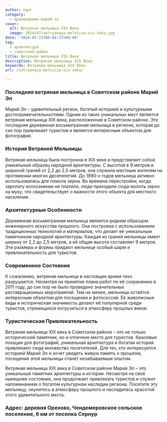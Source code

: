 ```yaml
---
author: egor
category:
  - краеведение-марий-эл
cover:
  alt: Ветряная мельница XIX Века
  image: 2024/07/vetryanaya-melnicza-xix-veka.jpg
date: "2024-07-21T09:06:37+00:00"
tag:
  - архитектура
  - советский-район
title: Ветряная мельница XIX Века
description: Ветряная мельница XIX Века
keywords: Ветряная мельница XIX Века
url: /vetryanaya-melnicza-xix-veka/

---
```

### Последняя ветряная мельница в Советском районе Марий Эл

Марий Эл – удивительный регион, богатый историей и культурными достопримечательностями. Одним из таких уникальных мест является ветряная мельница XIX века, расположенная в Советском районе. Это последняя деревянная восьмигранная мельница в регионе, которая до сих пор привлекает туристов и является интересным объектом для фотографий.

### История Ветряной Мельницы

Ветряная мельница была построена в XIX веке и представляет собой уникальный образец народной архитектуры. С высотой в 9 метров и шириной граней от 2,2 до 2,5 метров, она служила местным жителям на протяжении многих десятилетий. До 1990-х годов мельница активно использовалась для помола зерна. Во времена перестройки, когда зарплату колхозникам не платили, люди приходили сюда молоть зерно на муку, что свидетельствует о важности этого объекта для местного населения.

### Архитектурные Особенности

Деревянная восьмигранная мельница является редким образцом инженерного искусства прошлого. Она построена с использованием традиционных технологий и материалов, что делает её уникальным памятником народной архитектуры. Каждая из граней мельницы имеет ширину от 2,2 до 2,5 метров, а её общая высота составляет 9 метров. Эти размеры и формы придают мельнице особый шарм и привлекательность для туристов.

### Современное Состояние

К сожалению, ветряная мельница в настоящее время тихо разрушается. Несмотря на принятие плана работ по её сохранению в 2011 году, до сих пор не было проведено значительных реставрационных мероприятий. Тем не менее, мельница остаётся интересным объектом для посещения и фотосессий. Её живописные виды и историческая значимость делают её популярной среди туристов, стремящихся погрузиться в атмосферу прошлых веков.

### Туристическая Привлекательность

Ветряная мельница XIX века в Советском районе – это не только исторический памятник, но и отличное место для туристов. Красивые локации для фотографий, уникальная архитектура и богатая история привлекают сюда множество посетителей. Для тех, кто интересуется историей Марий Эл и хочет увидеть живую память о прошлом, посещение этой мельницы станет незабываемым опытом.

Ветряная мельница XIX века в Советском районе Марий Эл – это уникальный памятник архитектуры и истории. Несмотря на своё нынешнее состояние, она продолжает привлекать туристов и служит напоминанием о богатом культурном наследии региона. Посетите эту мельницу, окунитесь в атмосферу прошлого и насладитесь красотой этого удивительного места.

### Адрес: деревня Орехово, Чендемеровское сельское поселение, 6 км от поселка Сернур

